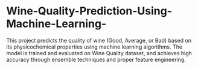 # Wine-Quality-Prediction-Using-Machine-Learning-
This project predicts the quality of wine (Good, Average, or Bad) based on its physicochemical properties using  machine learning algorithms. The model is trained and evaluated on Wine Quality dataset, and achieves high accuracy through ensemble techniques and proper feature engineering.
